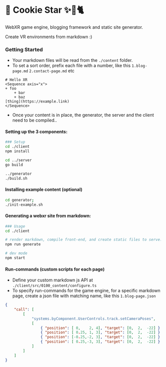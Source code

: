 # 🌠 Cookie Star ✨🍪🐈
WebXR game engine, blogging framework and static site generator.

Create VR environments from markdown :)

### Getting Started
+ Your markdown files will be read from the `./content` folder.
+ To set a sort order, prefix each file with a number, like this `1.blog-page.md` `2.contact-page.md` etc
```
# Hello XR
<Sequence axis="x">
+ foo
    + bar
    + baz
[thing](https://example.link)
</Sequence>
```
+ Once your content is in place, the generator, the server and the client need to be compiled.. 

#### Setting up the 3 components:
```bash
### Setup
cd ./client
npm install

cd ../server
go build

../generator
./build.sh
```

#### Installing example content (optional)
```bash
cd generator;
./init-example.sh
```
#### Generating a webxr site from markdown:
```bash
### Usage
cd ./client

# render markdown, compile front-end, and create static files to serve:
npm run generate

# dev mode
npm start
```

#### Run-commands (custom scripts for each page)
+ Define your custom markdown js API at `./client/src/0100_content/configure.ts`
+ To specify run-commands for the game engine, for a specific markdown page, create a json file with matching name, like this `1.blog-page.json`
```json
{
    "call": [
        [
            "systems.byComponent.UserControls.track.setCameraPoses",
            [
                { "position": [ 0,    2, 4], "target": [0,  2,  -22] },
                { "position": [ 0.25, 1, 3], "target": [0,  2,  -22] },
                { "position": [-0.25,-2, 3], "target": [0,  2,  -22] },
                { "position": [ 0.25,-3, 3], "target": [0,  2,  -22] }
            ]
        ]
    ]
}
```
